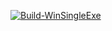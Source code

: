 [![Build-WinSingleExe](https://github.com/arwebSE/TrayRefresher/actions/workflows/build.yml/badge.svg)](https://github.com/arwebSE/TrayRefresher/actions/workflows/build.yml)
